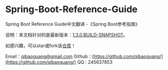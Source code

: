 # Spring-Boot-Reference-Guide
Spring Boot Reference Guide中文翻译 -《Spring Boot参考指南》

说明：本文档针对的是最新版本：[1.3.0.BUILD-SNAPSHOT](http://docs.spring.io/spring-boot/docs/current-SNAPSHOT/reference/htmlsingle/#getting-started-installing-spring-boot)。


如感兴趣，可以star或fork该[仓库](https://github.com/qibaoguang/Spring-Boot-Reference-Guide)！

Email：qibaoguang@gmail.com
Github：[https://github.com/qibaoguang/](https://github.com/qibaoguang/)
QQ : 245637853



